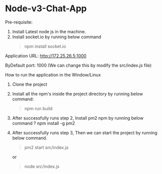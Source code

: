 # Node-v3-Chat-App

Pre-requisite:

1. Install Latest node js in the machine.
2. Install socket.io by running below command
   > npm install socket.io

Application URL: http://172.25.26.5:1000

ByDefault port: 1000
(We can change this by modify the src/index.js file)

How to run the application in the Window/Linux

1. Clone the project
2. Install all the npm's inside the project directory by running below command:
   > npm run build
3. After successfully runs step 2, Install pm2 npm by running below command
   ? npm install -g pm2
4. After successfully runs step 3, Then we can start the project by running below command.
   > pm2 start src/index.js
   
   or 
   
   > node src/index.js
   
   
